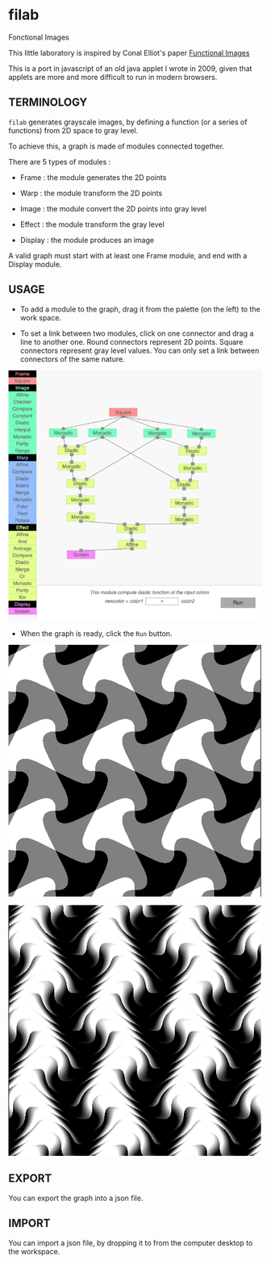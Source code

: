 # filab
Fonctional Images

This little laboratory is inspired by Conal Elliot's paper
[Functional Images](http://conal.net/papers/functional-images/)

This is a port in javascript of an old java applet I wrote in 2009, given
that applets are more and more difficult to run in modern browsers.

## TERMINOLOGY

`filab` generates grayscale images, by defining a function (or a series of functions)
 from 2D space to gray level.

To achieve this, a graph is made of modules connected together.

There are 5 types of modules :

* Frame : the module generates the 2D points

* Warp : the module transform the 2D points

* Image : the module convert the 2D points into gray level

* Effect : the module transform the gray level

* Display : the module produces an image

A valid graph must start with at least one Frame module, and end with a Display module.

## USAGE

* To add a module to the graph, drag it from the palette (on the left)
to the work space.

* To set a link between two modules, click on one connector and drag a line to another one. Round connectors represent 2D points. Square connectors
represent gray level values. You can only set a link between connectors of the same nature.

![config24](config24.png)

* When the graph is ready, click the `Run` button.

![result24](result24.png)

![result23](result23.png)

## EXPORT

You can export the graph into a json file.

## IMPORT

You can import a json file, by dropping it to from the computer desktop to the workspace.


